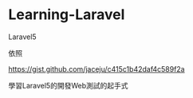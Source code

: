 # Learning-Laravel
Laravel5

依照

https://gist.github.com/jaceju/c415c1b42daf4c589f2a

學習Laravel5的開發Web測試的起手式
